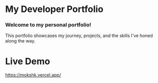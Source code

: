 
# My Developer Portfolio
### Welcome to my personal portfolio!
This portfolio showcases my journey, projects, and the skills I've honed along the way.

# Live Demo
https://mokshk.vercel.app/


